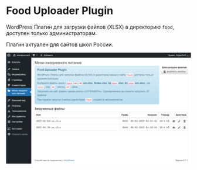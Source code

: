 # Food Uploader Plugin

WordPress Плагин для загрузки файлов (XLSX) в директорию `food`, доступен только администраторам. 

Плагин актуален для сайтов школ России.

![XLSX в директорию food](screenshot.png?raw=true)
